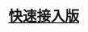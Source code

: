 # [快速接入版](https://github.com/tencentyun/cloudgame-android-sdk/blob/master/TcrMicro/Doc/%E5%BE%AE%E7%AB%AF%E5%BF%AB%E9%80%9F%E6%8E%A5%E5%85%A5%E6%96%87%E6%A1%A3.md)
